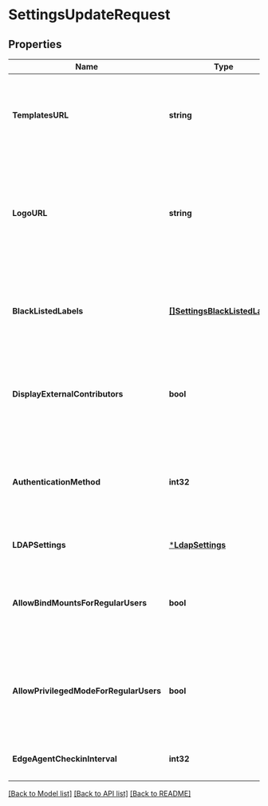 # SettingsUpdateRequest

## Properties
Name | Type | Description | Notes
------------ | ------------- | ------------- | -------------
**TemplatesURL** | **string** | URL to the templates that will be displayed in the UI when navigating to App Templates | [default to null]
**LogoURL** | **string** | URL to a logo that will be displayed on the login page as well as on top of the sidebar. Will use default Portainer logo when value is empty string | [optional] [default to null]
**BlackListedLabels** | [**[]SettingsBlackListedLabels**](Settings_BlackListedLabels.md) | A list of label name &amp; value that will be used to hide containers when querying containers | [optional] [default to null]
**DisplayExternalContributors** | **bool** | Whether to display or not external templates contributions as sub-menus in the UI. | [optional] [default to null]
**AuthenticationMethod** | **int32** | Active authentication method for the Portainer instance. Valid values are: 1 for managed or 2 for LDAP. | [default to null]
**LDAPSettings** | [***LdapSettings**](LDAPSettings.md) |  | [optional] [default to null]
**AllowBindMountsForRegularUsers** | **bool** | Whether non-administrator users should be able to use bind mounts when creating containers | [optional] [default to null]
**AllowPrivilegedModeForRegularUsers** | **bool** | Whether non-administrator users should be able to use privileged mode when creating containers | [optional] [default to null]
**EdgeAgentCheckinInterval** | **int32** | Polling interval for Edge agent (in seconds) | [optional] [default to null]

[[Back to Model list]](../README.md#documentation-for-models) [[Back to API list]](../README.md#documentation-for-api-endpoints) [[Back to README]](../README.md)


